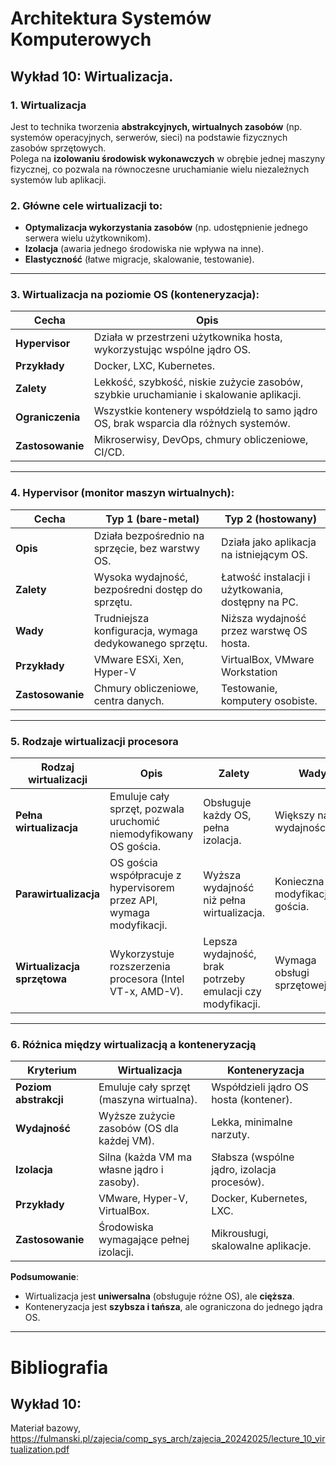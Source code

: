 # Architektura Systemów Komputerowych

## Wykład 10: Wirtualizacja.

### 1. **Wirtualizacja** 
Jest to technika tworzenia **abstrakcyjnych, wirtualnych zasobów** (np. systemów operacyjnych, serwerów, sieci) na podstawie fizycznych zasobów sprzętowych. <br>Polega na **izolowaniu środowisk wykonawczych** w obrębie jednej maszyny fizycznej, co pozwala na równoczesne uruchamianie wielu niezależnych systemów lub aplikacji.

### 2. Główne cele wirtualizacji to:  
- **Optymalizacja wykorzystania zasobów** (np. udostępnienie jednego serwera wielu użytkownikom).  
- **Izolacja** (awaria jednego środowiska nie wpływa na inne).  
- **Elastyczność** (łatwe migracje, skalowanie, testowanie).  

---

### **3. Wirtualizacja na poziomie OS (konteneryzacja)**:  

| **Cecha**                    | **Opis**                                                                                |
|------------------------------|-----------------------------------------------------------------------------------------|
| **Hypervisor**               | Działa w przestrzeni użytkownika hosta, wykorzystując wspólne jądro OS.                 |
| **Przykłady**                | Docker, LXC, Kubernetes.                                                                |
| **Zalety**                   | Lekkość, szybkość, niskie zużycie zasobów, szybkie uruchamianie i skalowanie aplikacji. |
| **Ograniczenia**             | Wszystkie kontenery współdzielą to samo jądro OS, brak wsparcia dla różnych systemów.   |
| **Zastosowanie**             | Mikroserwisy, DevOps, chmury obliczeniowe, CI/CD.                                       | 

---

### **4. Hypervisor (monitor maszyn wirtualnych)**:  

| **Cecha**        | **Typ 1 (bare-metal)**                                 | **Typ 2 (hostowany)**                             |
|------------------|--------------------------------------------------------|---------------------------------------------------|
| **Opis**         | Działa bezpośrednio na sprzęcie, bez warstwy OS.       | Działa jako aplikacja na istniejącym OS.          |
| **Zalety**       | Wysoka wydajność, bezpośredni dostęp do sprzętu.       | Łatwość instalacji i użytkowania, dostępny na PC. |
| **Wady**         | Trudniejsza konfiguracja, wymaga dedykowanego sprzętu. | Niższa wydajność przez warstwę OS hosta.          |
| **Przykłady**    | VMware ESXi, Xen, Hyper-V                              | VirtualBox, VMware Workstation                    |
| **Zastosowanie** | Chmury obliczeniowe, centra danych.                    | Testowanie, komputery osobiste.                   |

---

### **5. Rodzaje wirtualizacji procesora** 

| **Rodzaj wirtualizacji**    | **Opis**                                                             | **Zalety**                                | **Wady**                                  | **Przykłady**              |
|-----------------------------|----------------------------------------------------------------------|-------------------------------------------|-------------------------------------------|----------------------------|
| **Pełna wirtualizacja**     | Emuluje cały sprzęt, pozwala uruchomić niemodyfikowany OS gościa.    | Obsługuje każdy OS, pełna izolacja.       | Większy narzut wydajnościowy.             | VMware ESXi, QEMU          |
| **Parawirtualizacja**       | OS gościa współpracuje z hypervisorem przez API, wymaga modyfikacji. | Wyższa wydajność niż pełna wirtualizacja. | Konieczna modyfikacja OS gościa.          | Xen, VMware ESXi (PV mode) |
| **Wirtualizacja sprzętowa** | Wykorzystuje rozszerzenia procesora (Intel VT-x, AMD-V).             | Lepsza wydajność, brak potrzeby emulacji czy modyfikacji.| Wymaga obsługi sprzętowej. | KVM, Microsoft Hyper-V     |

---

### **6. Różnica między wirtualizacją a konteneryzacją**  

| **Kryterium**         | **Wirtualizacja**                          | **Konteneryzacja**                          |  
|-----------------------|--------------------------------------------|---------------------------------------------|  
| **Poziom abstrakcji** | Emuluje cały sprzęt (maszyna wirtualna).   | Współdzieli jądro OS hosta (kontener).      |  
| **Wydajność**         | Wyższe zużycie zasobów (OS dla każdej VM). | Lekka, minimalne narzuty.                   |  
| **Izolacja**          | Silna (każda VM ma własne jądro i zasoby). | Słabsza (wspólne jądro, izolacja procesów). |  
| **Przykłady**         | VMware, Hyper-V, VirtualBox.               | Docker, Kubernetes, LXC.                    |  
| **Zastosowanie**      | Środowiska wymagające pełnej izolacji.     | Mikrousługi, skalowalne aplikacje.          |  

**Podsumowanie**:  
- Wirtualizacja jest **uniwersalna** (obsługuje różne OS), ale **cięższa**.  
- Konteneryzacja jest **szybsza i tańsza**, ale ograniczona do jednego jądra OS.

---

# Bibliografia

## Wykład 10:
Materiał bazowy, https://fulmanski.pl/zajecia/comp_sys_arch/zajecia_20242025/lecture_10_virtualization.pdf
